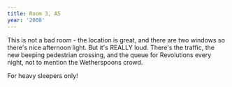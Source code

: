 ```yaml
---
title: Room 3, A5
year: '2008'
---
```


This is not a bad room - the location is great, and there are two windows so there's nice afternoon light. But it's REALLY loud. There's the traffic, the new beeping pedestrian crossing, and the queue for Revolutions every night, not to mention the Wetherspoons crowd.

For heavy sleepers only!